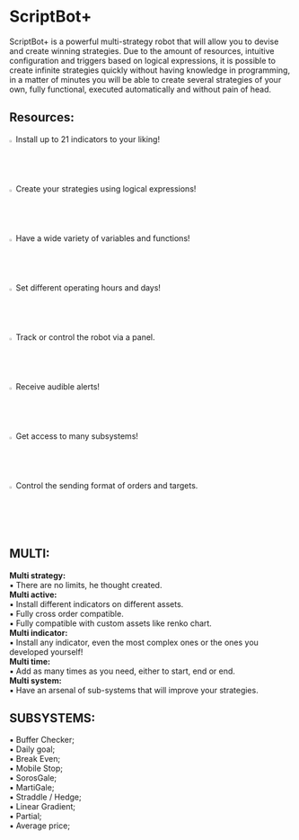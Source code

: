 
# ScriptBot+
ScriptBot+ is a powerful multi-strategy robot that will allow you to devise and create winning strategies. Due to the amount of resources, intuitive configuration and triggers based on logical expressions, it is possible to create infinite strategies quickly without having knowledge in programming, in a matter of minutes you will be able to create several strategies of your own, fully functional, executed automatically and without pain of head.
  
## Resources:  

<img src="https://cdn-icons-png.flaticon.com/512/3472/3472620.png" width=1.5% height=2%><img/>
Install up to 21 indicators to your liking!  
<img src="https://cdn-icons-png.flaticon.com/512/3472/3472620.png" width=1.5% height=2%><img/>
Create your strategies using logical expressions!  
<img src="https://cdn-icons-png.flaticon.com/512/3472/3472620.png" width=1.5% height=2%><img/>
Have a wide variety of variables and functions!  
<img src="https://cdn-icons-png.flaticon.com/512/3472/3472620.png" width=1.5% height=2%><img/>
Set different operating hours and days!  
<img src="https://cdn-icons-png.flaticon.com/512/3472/3472620.png" width=1.5% height=2%><img/>
Track or control the robot via a panel.  
<img src="https://cdn-icons-png.flaticon.com/512/3472/3472620.png" width=1.5% height=2%><img/>
Receive audible alerts!  
<img src="https://cdn-icons-png.flaticon.com/512/3472/3472620.png" width=1.5% height=2%><img/>
Get access to many subsystems!  
<img src="https://cdn-icons-png.flaticon.com/512/3472/3472620.png" width=1.5% height=2%><img/>
Control the sending format of orders and targets.  
  
## MULTI:  
**Multi strategy:**  
▪ There are no limits, he thought created.  
**Multi active:**  
▪ Install different indicators on different assets.  
▪ Fully cross order compatible.  
▪ Fully compatible with custom assets like renko chart.  
**Multi indicator:**  
▪ Install any indicator, even the most complex ones or the ones you developed yourself!  
**Multi time:**  
▪ Add as many times as you need, either to start, end or end.  
**Multi system:**  
▪ Have an arsenal of sub-systems that will improve your strategies.  
## SUBSYSTEMS:  
▪ Buffer Checker;  
▪ Daily goal;  
▪ Break Even;  
▪ Mobile Stop;  
▪ SorosGale;  
▪ MartiGale;  
▪ Straddle / Hedge;  
▪ Linear Gradient;  
▪ Partial;  
▪ Average price;  
